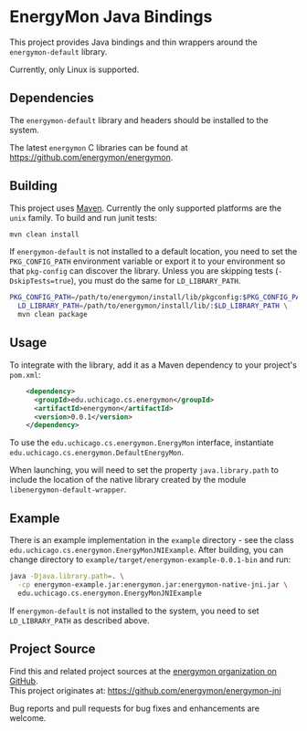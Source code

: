 # EnergyMon Java Bindings

This project provides Java bindings and thin wrappers around the `energymon-default` library.

Currently, only Linux is supported.

## Dependencies

The `energymon-default` library and headers should be installed to the system.

The latest `energymon` C libraries can be found at https://github.com/energymon/energymon.

## Building

This project uses [Maven](http://maven.apache.org/).
Currently the only supported platforms are the `unix` family.
To build and run junit tests:

```sh
mvn clean install
```

If `energymon-default` is not installed to a default location, you need to set the `PKG_CONFIG_PATH` environment variable or export it to your environment so that `pkg-config` can discover the library.
Unless you are skipping tests (`-DskipTests=true`), you must do the same for `LD_LIBRARY_PATH`.

```sh
PKG_CONFIG_PATH=/path/to/energymon/install/lib/pkgconfig:$PKG_CONFIG_PATH \
  LD_LIBRARY_PATH=/path/to/energymon/install/lib/:$LD_LIBRARY_PATH \
  mvn clean package
```

## Usage

To integrate with the library, add it as a Maven dependency to your project's `pom.xml`:

```xml
    <dependency>
      <groupId>edu.uchicago.cs.energymon</groupId>
      <artifactId>energymon</artifactId>
      <version>0.0.1</version>
    </dependency>
```

To use the `edu.uchicago.cs.energymon.EnergyMon` interface, instantiate `edu.uchicago.cs.energymon.DefaultEnergyMon`.

When launching, you will need to set the property `java.library.path` to include the location of the native library created by the module `libenergymon-default-wrapper`.

## Example

There is an example implementation in the `example` directory - see the class `edu.uchicago.cs.energymon.EnergyMonJNIExample`.
After building, you can change directory to `example/target/energymon-example-0.0.1-bin` and run:

```sh
java -Djava.library.path=. \
  -cp energymon-example.jar:energymon.jar:energymon-native-jni.jar \
  edu.uchicago.cs.energymon.EnergyMonJNIExample
```

If `energymon-default` is not installed to the system, you need to set `LD_LIBRARY_PATH` as described above.

## Project Source

Find this and related project sources at the [energymon organization on GitHub](https://github.com/energymon).  
This project originates at: https://github.com/energymon/energymon-jni

Bug reports and pull requests for bug fixes and enhancements are welcome.
